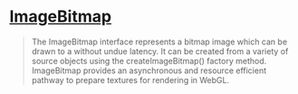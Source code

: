 # [ImageBitmap](https://developer.mozilla.org/en-US/docs/Web/API/ImageBitmap)

> The ImageBitmap interface represents a bitmap image which can be drawn to a <canvas> without undue latency. It can be created from a variety of source objects using the createImageBitmap() factory method. ImageBitmap provides an asynchronous and resource efficient pathway to prepare textures for rendering in WebGL.
